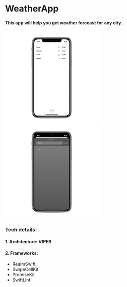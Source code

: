 # WeatherApp
#### This app will help you get weather forecast for any city.
<p float="left">
<img src="https://github.com/deshinam/weatherApp/blob/master/Simulator%20Screen%20Shot%20-%20iPhone%2011%20-%202020-09-04%20at%2015.22.34_iphonexspacegrey_portrait.png" alt="drawing" width="300"/>
<img src="https://github.com/deshinam/weatherApp/blob/master/Simulator%20Screen%20Shot%20-%20iPhone%2011%20-%202020-09-01%20at%2022.15.17_iphonexspacegrey_portrait.png" alt="drawing" width="300"/>

</p>

### Tech details:
#### 1. Architecture: VIPER
#### 2. Frameworks:
- RealmSwift
- SwipeCellKit
- PromiseKit
- SwiftLint
